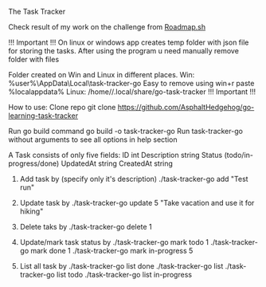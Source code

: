 The Task Tracker

Check result of my work on the challenge from [Roadmap.sh](https://roadmap.sh/projects/task-tracker)

!!! Important !!!
On linux or windows app creates temp folder with json file for storing the tasks. After using the program u need manually remove folder with files

Folder created on Win and Linux in different places.
Win: %user%\AppData\Local\task-tracker-go
Easy to remove using win+r paste %localappdata%
Linux: /home/<user>/.local/share/go-task-tracker
!!! Important !!!

How to use:
Clone repo
git clone https://github.com/AsphaltHedgehog/go-learning-task-tracker

Run go build command
go build -o task-tracker-go
Run task-tracker-go without arguments to see all options in help section

A Task consists of only five fields:
ID int
Description string
Status (todo/in-progress/done)
UpdatedAt string
CreatedAt string

1. Add task by (specify only it's description)
   ./task-tracker-go add "Test run"

2. Update task by
   ./task-tracker-go update 5 "Take vacation and use it for hiking"

3. Delete taks by
   ./task-tracker-go delete 1

4. Update/mark task status by
   ./task-tracker-go mark todo 1
   ./task-tracker-go mark done 1
   ./task-tracker-go mark in-progress 5

5. List all task by
   ./task-tracker-go list done
   ./task-tracker-go list
   ./task-tracker-go list todo
   ./task-tracker-go list in-progress
